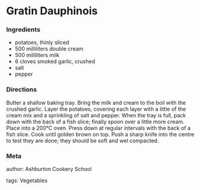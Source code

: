 # Gratin Dauphinois

### Ingredients
 * potatoes, thinly sliced
 * 500 milliliters double cream
 * 500 milliliters milk
 * 6 cloves smoked garlic, crushed
 * salt
 * pepper

### Directions

Butter a shallow baking tray. Bring the milk and cream to the boil with the crushed garlic. Layer the potatoes, covering each layer with a little of the cream mix and a sprinkling of salt and pepper. When the tray is full, pack down with the back of a fish slice; finally spoon over a little more cream. Place into a 200℃ oven. Press down at regular intervals with the back of a fish slice. Cook until golden brown on top. Push a sharp knife into the centre to test they are done; they should be soft and wel compacted.

### Meta
author: Ashburton Cookery School

tags: Vegetables

